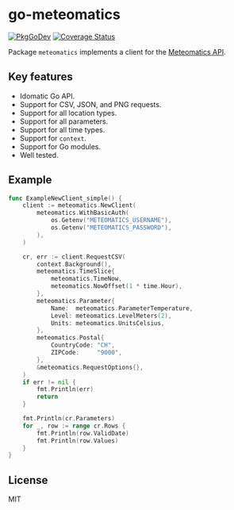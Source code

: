 # go-meteomatics

[![PkgGoDev](https://pkg.go.dev/badge/twpayne/go-meteomatics)](https://pkg.go.dev/github.com/twpayne/go-meteomatics)
[![Coverage Status](https://coveralls.io/repos/github/twpayne/go-meteomatics/badge.svg)](https://coveralls.io/github/twpayne/go-meteomatics)

Package `meteomatics` implements a client for the [Meteomatics
API](https://www.meteomatics.com/en/api/overview/).

## Key features

* Idomatic Go API.
* Support for CSV, JSON, and PNG requests.
* Support for all location types.
* Support for all parameters.
* Support for all time types.
* Support for `context`.
* Support for Go modules.
* Well tested.

## Example

```go
func ExampleNewClient_simple() {
	client := meteomatics.NewClient(
		meteomatics.WithBasicAuth(
			os.Getenv("METEOMATICS_USERNAME"),
			os.Getenv("METEOMATICS_PASSWORD"),
		),
	)

	cr, err := client.RequestCSV(
		context.Background(),
		meteomatics.TimeSlice{
			meteomatics.TimeNow,
			meteomatics.NowOffset(1 * time.Hour),
		},
		meteomatics.Parameter{
			Name:  meteomatics.ParameterTemperature,
			Level: meteomatics.LevelMeters(2),
			Units: meteomatics.UnitsCelsius,
		},
		meteomatics.Postal{
			CountryCode: "CH",
			ZIPCode:     "9000",
		},
		&meteomatics.RequestOptions{},
	)
	if err != nil {
		fmt.Println(err)
		return
	}

	fmt.Println(cr.Parameters)
	for _, row := range cr.Rows {
		fmt.Println(row.ValidDate)
		fmt.Println(row.Values)
	}
}
```

## License

MIT
